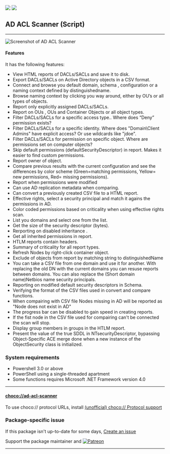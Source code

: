 [![](https://img.shields.io/chocolatey/v/ad-acl-scanner?color=green&label=ad-acl-scanner)](https://chocolatey.org/packages/ad-acl-scanner) [![](https://img.shields.io/chocolatey/dt/ad-acl-scanner)](https://chocolatey.org/packages/ad-acl-scanner)

## AD ACL Scanner (Script)

---
![Screenshot of AD ACL Scanner](https://cdn.jsdelivr.net/gh/canix1/ADACLScanner@master/src/ADACLScan6.0.png?raw=true)	


#### Features

It has the following features:

* View HTML reports of DACLs/SACLs and save it to disk.
* Export DACLs/SACLs on Active Directory objects in a CSV format.
* Connect and browse you default domain, schema , configuration or a naming context defined by distinguishedname.
* Browse naming context by clicking you way around, either by OU’s or all types of objects.
* Report only explicitly assigned DACLs/SACLs.
* Report on OUs , OUs and Container Objects or all object types.
* Filter DACLs/SACLs for a specific access type.. Where does “Deny” permission exists?
* Filter DACLs/SACLs for a specific identity. Where does "Domain\Client Admins" have explicit access? Or use wildcards like "jdoe".
* Filter DACLs/SACLs for permission on specific object. Where are permissions set on computer objects?
* Skip default permissions (defaultSecurityDescriptor) in report. Makes it easier to find custom permissions.
* Report owner of object.
* Compare previous results with the current configuration and see the differences by color scheme (Green=matching permissions, Yellow= new permissions, Red= missing permissions).
* Report when permissions were modified
* Can use AD replication metadata when comparing.
* Can convert a previously created CSV file to a HTML report.
* Effective rights, select a security principal and match it agains the permissions in AD.
* Color coded permissions based on criticality when using effective rights scan.
* List you domains and select one from the list.
* Get the size of the security descriptor (bytes).
* Rerporting on disabled inheritance .
* Get all inherited permissions in report.
* HTLM reports contain headers.
* Summary of criticality for all report types.
* Refresh Nodes by right-click container object.
* Exclude of objects from report by matching string to distinguishedName
* You can take a CSV file from one domain and use it for another. With replacing the old DN with the current domains you can resuse reports between domains. You can also replace the (Short domain name)Netbios name security principals.
* Reporting on modified default security descriptors in Schema.
* Verifying the format of the CSV files used in convert and compare functions.
* When compairing with CSV file Nodes missing in AD will be reported as "Node does not exist in AD"
* The progress bar can be disabled to gain speed in creating reports.
* If the fist node in the CSV file used for compairing can't be connected the scan will stop.
* Display group members in groups in the HTLM report.
* Present the value of the true SDDL in NTsecurityDescriptor, bypassing Object-Specific ACE merge done when a new instance of the ObjectSecurity class is initialized.

### System requirements

* Powershell 3.0 or above
* PowerShell using a single-threaded apartment
* Some functions requires Microsoft .NET Framework version 4.0

---

#### [choco://ad-acl-scanner](choco://ad-acl-scanner)
To use choco:// protocol URLs, install [(unofficial) choco:// Protocol support ](https://chocolatey.org/packages/choco-protocol-support)

### Package-specific issue
If this package isn't up-to-date for some days, [Create an issue](https://github.com/tunisiano187/Choco-packages/issues/new/choose)

Support the package maintainer and [![Patreon](https://cdn.jsdelivr.net/gh/tunisiano187/choco-packages@f986b7f5de3afc021180256752805698d4efbc38/icons/patreon.png)](https://www.patreon.com/tunisiano)

---
